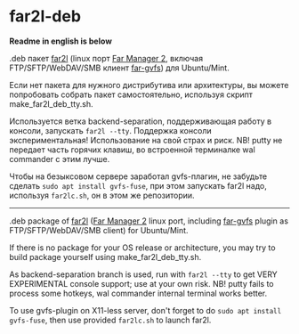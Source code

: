 # far2l-deb

**Readme in english is below**

.deb пакет [far2l](https://github.com/elfmz/far2l) (linux порт [Far Manager 2](http://www.farmanager.com/index.php?l=ru), включая FTP/SFTP/WebDAV/SMB клиент [far-gvfs](https://github.com/cycleg/far-gvfs)) для Ubuntu/Mint.

Если нет пакета для нужного дистрибутива или архитектуры, вы можете попробовать собрать пакет самостоятельно, используя скрипт make_far2l_deb_tty.sh.

Используется ветка backend-separation, поддерживающая работу в консоли, запускать `far2l --tty`. Поддержка консоли экспериментальная! Использование на свой страх и риск. NB! putty не передает часть горячих клавиш, во встроенной терминалке wal commander с этим лучше.

Чтобы на безыксовом сервере заработал gvfs-плагин, не забудьте сделать `sudo apt install gvfs-fuse`, при этом запускать far2l надо, используя `far2lc.sh`, он в этом же репозитории.

---

.deb package of [far2l](https://github.com/elfmz/far2l) ([Far Manager 2](http://www.farmanager.com/index.php?l=en) linux port, including [far-gvfs](https://github.com/cycleg/far-gvfs) plugin as FTP/SFTP/WebDAV/SMB client) for Ubuntu/Mint.

If there is no package for your OS release or architecture, you may try to build package yourself using make_far2l_deb_tty.sh.

As backend-separation branch is used, run with `far2l --tty` to get VERY EXPERIMENTAL console support; use at your own risk. NB! putty fails to process some hotkeys, wal commander internal terminal works better.

To use gvfs-plugin on X11-less server, don't forget to do `sudo apt install gvfs-fuse`, then use provided `far2lc.sh` to launch far2l.


